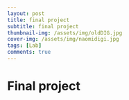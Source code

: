 ```yaml
---
layout: post
title: final project
subtitle: final project
thumbnail-img: /assets/img/oldDIG.jpg
cover-img: /assets/img/naomidigi.jpg
tags: [Lab]
comments: true
---
```


# Final project
